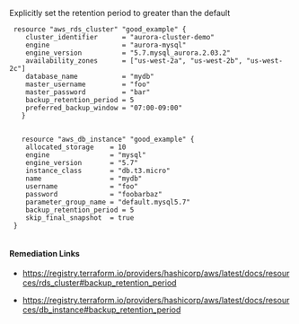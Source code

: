 
Explicitly set the retention period to greater than the default

```hcl
 resource "aws_rds_cluster" "good_example" {
 	cluster_identifier      = "aurora-cluster-demo"
 	engine                  = "aurora-mysql"
 	engine_version          = "5.7.mysql_aurora.2.03.2"
 	availability_zones      = ["us-west-2a", "us-west-2b", "us-west-2c"]
 	database_name           = "mydb"
 	master_username         = "foo"
 	master_password         = "bar"
 	backup_retention_period = 5
 	preferred_backup_window = "07:00-09:00"
   }
 

```
```hcl 
   resource "aws_db_instance" "good_example" {
 	allocated_storage    = 10
 	engine               = "mysql"
 	engine_version       = "5.7"
 	instance_class       = "db.t3.micro"
 	name                 = "mydb"
 	username             = "foo"
 	password             = "foobarbaz"
 	parameter_group_name = "default.mysql5.7"
 	backup_retention_period = 5
 	skip_final_snapshot  = true
 }
 
```

#### Remediation Links
 - https://registry.terraform.io/providers/hashicorp/aws/latest/docs/resources/rds_cluster#backup_retention_period

 - https://registry.terraform.io/providers/hashicorp/aws/latest/docs/resources/db_instance#backup_retention_period


